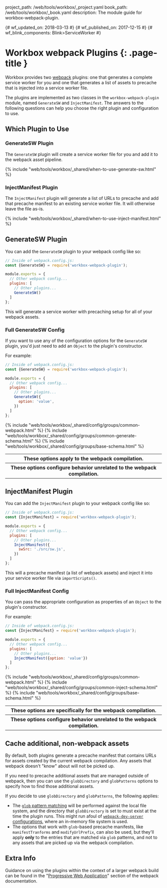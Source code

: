 project_path: /web/tools/workbox/_project.yaml
book_path: /web/tools/workbox/_book.yaml
description: The module guide for workbox-webpack-plugin.

{# wf_updated_on: 2018-03-13 #}
{# wf_published_on: 2017-12-15 #}
{# wf_blink_components: Blink>ServiceWorker #}

# Workbox webpack Plugins  {: .page-title }

Workbox provides two [webpack](https://webpack.js.org/) plugins: one that
generates a complete service worker for you and one that generates a list
of assets to precache that is injected into a service worker file.

The plugins are implemented as two classes in the `workbox-webpack-plugin` module, named
`GenerateSW` and `InjectManifest`. The answers to the following questions can help you choose the
right plugin and configuration to use.

## Which Plugin to Use

### GenerateSW Plugin

The `GenerateSW` plugin will create a service worker file for you and
add it to the webpack asset pipeline.

{% include "web/tools/workbox/_shared/when-to-use-generate-sw.html" %}

### InjectManifest Plugin

The `InjectManifest` plugin will generate a list of URLs to precache and
add that precache manifest to an existing service worker
file. It will otherwise leave the file as-is.

{% include "web/tools/workbox/_shared/when-to-use-inject-manifest.html" %}

## GenerateSW Plugin

You can add the `GenerateSW` plugin to your webpack config like so:

```javascript
// Inside of webpack.config.js:
const {GenerateSW} = require('workbox-webpack-plugin');

module.exports = {
  // Other webpack config...
  plugins: [
    // Other plugins...
    GenerateSW()
  ]
};
```

This will generate a service worker with precaching setup for all of your
webpack assets.

### Full GenerateSW Config

If you want to use any of the configuration options for the `GenerateSW` plugin,
you'd just need to add an `Object` to the plugin's constructor.

For example:

```javascript
// Inside of webpack.config.js:
const {GenerateSW} = require('workbox-webpack-plugin');

module.exports = {
  // Other webpack config...
  plugins: [
    // Other plugins...
    GenerateSW({
      option: 'value',
    })
  ]
};
```

<table class="responsive">
  <tbody>
    <tr>
      <th colspan="2">These options apply to the webpack compilation.</th>
    </tr>
{% include "web/tools/workbox/_shared/config/groups/common-webpack.html" %}
    <tr>
      <th colspan="2">These options configure behavior unrelated to the webpack compilation.</th>
    </tr>
{% include "web/tools/workbox/_shared/config/groups/common-generate-schema.html" %}
{% include "web/tools/workbox/_shared/config/groups/base-schema.html" %}
  </tbody>
</table>

## InjectManifest Plugin

You can add the `InjectManifest` plugin to your webpack config like so:

```javascript
// Inside of webpack.config.js:
const {InjectManifest} = require('workbox-webpack-plugin');

module.exports = {
  // Other webpack config...
  plugins: [
    // Other plugins...
    InjectManifest({
      swSrc: './src/sw.js',
    })
  ]
};
```

This will a precache manifest (a list of webpack assets) and inject it into
your service worker file via `importScripts()`.

### Full InjectManifest Config

You can pass the appropriate configuration as properties of an `Object` to the plugin's constructor.

For example:

```javascript
// Inside of webpack.config.js:
const {InjectManifest} = require('workbox-webpack-plugin');

module.exports = {
  // Other webpack config...
  plugins: [
    // Other plugins...
    InjectManifest({option: 'value'})
  ]
};
```

<table class="responsive">
  <tbody>
    <tr>
      <th colspan="2">These options are specifically for the webpack compilation.</th>
    </tr>
{% include "web/tools/workbox/_shared/config/groups/common-webpack.html" %}
    <tr>
      <th colspan="2">These options configure behavior unrelated to the webpack compilation.</th>
    </tr>
{% include "web/tools/workbox/_shared/config/groups/common-inject-schema.html" %}
{% include "web/tools/workbox/_shared/config/groups/base-schema.html" %}
  </tbody>
</table>

## Cache additional, non-webpack assets

By default, both plugins generate a precache manifest that contains URLs for assets created by the
current webpack compilation. Any assets that webpack doesn't "know" about will not be picked up.

If you need to precache additional assets that are managed outside of webpack, then you can
use the `globDirectory` and `globPatterns` options to specify how to find those additional assets.

If you decide to use `globDirectory` and `globPatterns`, the following applies:

- The [`glob` pattern matching](https://github.com/isaacs/node-glob#glob-primer) will be performed
against the local file system, and the directory that `globDirectory` is set to must exist at the
time the plugin runs. This might run afoul of
[`webpack-dev-server` configurations](https://github.com/webpack/webpack-dev-server), where an
in-memory file system is used.
- The options that work with `glob`-based precache manifests, like `manifestTranforms` and
`modifyUrlPrefix`, can also be used, but they'll apply **only** to the entries that are matched via
`glob` patterns, and not to any assets that are picked up via the webpack compilation.

## Extra Info

Guidance on using the plugins within the context of a larger webpack build can
be found in the "[Progressive Web Application](https://webpack.js.org/guides/progressive-web-application/)" section of the
webpack documentation.
